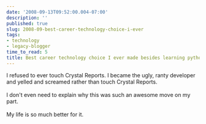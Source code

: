 ```yaml
---
date: '2008-09-13T09:52:00.004-07:00'
description: ''
published: true
slug: 2008-09-best-career-technology-choice-i-ever
tags:
- technology
- legacy-blogger
time_to_read: 5
title: Best career technology choice I ever made besides learning python...
---
```


I refused to ever touch Crystal Reports.  I became the ugly, ranty developer and yelled and screamed rather than touch Crystal Reports.<br /><br />I don't even need to explain why this was such an awesome move on my part.<br /><br />My life is so much better for it.